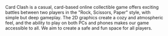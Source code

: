 Card Clash is a casual, card-based online collectible game offers exciting battles between two players in the "Rock, Scissors, Paper" style, with simple but deep gameplay. The 2D graphics create a cozy and atmospheric feel, and the ability to play on both PCs and phones makes our game accessible to all. We aim to create a safe and fun space for all players.

<!--

**Here are some ideas to get you started:**

🙋‍♀️ A short introduction - what is your organization all about?
🌈 Contribution guidelines - how can the community get involved?
👩‍💻 Useful resources - where can the community find your docs? Is there anything else the community should know?
🍿 Fun facts - what does your team eat for breakfast?
🧙 Remember, you can do mighty things with the power of [Markdown](https://docs.github.com/github/writing-on-github/getting-started-with-writing-and-formatting-on-github/basic-writing-and-formatting-syntax)
-->
